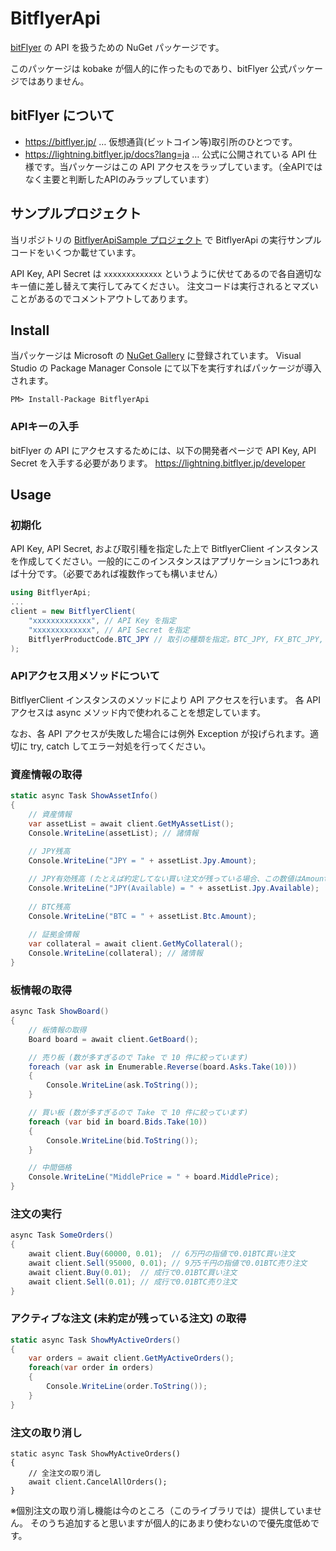 # BitflyerApi
[bitFlyer](https://bitflyer.jp/) の API を扱うための NuGet パッケージです。

このパッケージは kobake が個人的に作ったものであり、bitFlyer 公式パッケージではありません。

## bitFlyer について
- https://bitflyer.jp/ … 仮想通貨(ビットコイン等)取引所のひとつです。
- https://lightning.bitflyer.jp/docs?lang=ja … 公式に公開されている API 仕様です。当パッケージはこの API アクセスをラップしています。（全APIではなく主要と判断したAPIのみラップしています）

## サンプルプロジェクト
当リポジトリの [BitflyerApiSample プロジェクト](https://github.com/kobake/BitflyerApi/blob/master/BitflyerApiSample/Program.cs) で BitflyerApi の実行サンプルコードをいくつか載せています。

API Key, API Secret は ```xxxxxxxxxxxxx``` というように伏せてあるので各自適切なキー値に差し替えて実行してみてください。
注文コードは実行されるとマズいことがあるのでコメントアウトしてあります。

## Install
当パッケージは Microsoft の [NuGet Gallery](https://www.nuget.org/packages/BitflyerApi) に登録されています。
Visual Studio の Package Manager Console にて以下を実行すればパッケージが導入されます。
```
PM> Install-Package BitflyerApi
```
### APIキーの入手
bitFlyer の API にアクセスするためには、以下の開発者ページで API Key, API Secret を入手する必要があります。
https://lightning.bitflyer.jp/developer

## Usage
### 初期化
API Key, API Secret, および取引種を指定した上で BitflyerClient インスタンスを作成してください。一般的にこのインスタンスはアプリケーションに1つあれば十分です。（必要であれば複数作っても構いません）
```cs
using BitflyerApi;
...
client = new BitflyerClient(
    "xxxxxxxxxxxxx", // API Key を指定
    "xxxxxxxxxxxxx", // API Secret を指定
    BitflyerProductCode.BTC_JPY // 取引の種類を指定。BTC_JPY, FX_BTC_JPY, ETH_BTC のいずれか。
);
```

### APIアクセス用メソッドについて
BitflyerClient インスタンスのメソッドにより API アクセスを行います。
各 API アクセスは async メソッド内で使われることを想定しています。

なお、各 API アクセスが失敗した場合には例外 Exception が投げられます。適切に try, catch してエラー対処を行ってください。

### 資産情報の取得
```cs
static async Task ShowAssetInfo()
{    
    // 資産情報
    var assetList = await client.GetMyAssetList();
    Console.WriteLine(assetList); // 諸情報
    
    // JPY残高
    Console.WriteLine("JPY = " + assetList.Jpy.Amount);

    // JPY有効残高 (たとえば約定してない買い注文が残っている場合、この数値はAmountより小さくなる)
    Console.WriteLine("JPY(Available) = " + assetList.Jpy.Available); 
    
    // BTC残高
    Console.WriteLine("BTC = " + assetList.Btc.Amount);
    
    // 証拠金情報
    var collateral = await client.GetMyCollateral();
    Console.WriteLine(collateral); // 諸情報
}
```

### 板情報の取得
```cs
async Task ShowBoard()
{
    // 板情報の取得
    Board board = await client.GetBoard();

    // 売り板 (数が多すぎるので Take で 10 件に絞っています)
    foreach (var ask in Enumerable.Reverse(board.Asks.Take(10)))
    {
        Console.WriteLine(ask.ToString());
    }

    // 買い板 (数が多すぎるので Take で 10 件に絞っています)
    foreach (var bid in board.Bids.Take(10))
    {
        Console.WriteLine(bid.ToString());
    }

    // 中間価格
    Console.WriteLine("MiddlePrice = " + board.MiddlePrice);
}
```

### 注文の実行
```cs
async Task SomeOrders()
{
    await client.Buy(60000, 0.01);  // 6万円の指値で0.01BTC買い注文
    await client.Sell(95000, 0.01); // 9万5千円の指値で0.01BTC売り注文
    await client.Buy(0.01);  // 成行で0.01BTC買い注文
    await client.Sell(0.01); // 成行で0.01BTC売り注文
}
```

### アクティブな注文 (未約定が残っている注文) の取得
```cs
static async Task ShowMyActiveOrders()
{
    var orders = await client.GetMyActiveOrders();
    foreach(var order in orders)
    {
        Console.WriteLine(order.ToString());
    }
}
```

### 注文の取り消し
```
static async Task ShowMyActiveOrders()
{
    // 全注文の取り消し
    await client.CancelAllOrders();
}
```

※個別注文の取り消し機能は今のところ（このライブラリでは）提供していません。
そのうち追加すると思いますが個人的にあまり使わないので優先度低めです。
